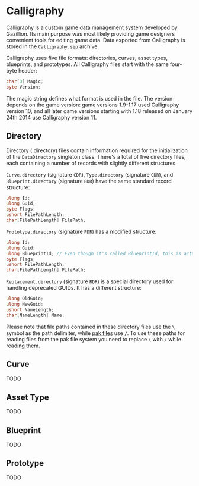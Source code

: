 # Calligraphy

Calligraphy is a custom game data management system developed by Gazillion. Its main purpose was most likely providing game designers convenient tools for editing game data. Data exported from Calligraphy is stored in the `Calligraphy.sip` archive.

Calligraphy uses five file formats: directories, curves, asset types, blueprints, and prototypes. All Calligraphy files start with the same four-byte header:

```csharp
char[3] Magic;
byte Version;
```

The magic string defines what format is used in the file. The version depends on the game version: game versions 1.9-1.17 used Calligraphy version 10, and all later game versions starting with 1.18 released on January 24th 2014 use Calligraphy version 11.

## Directory

Directory (.directory) files contain information required for the initialization of the `DataDirectory` singleton class. There's a total of five directory files, each containing a number of records with slightly different structures.

`Curve.directory` (signature `CDR`), `Type.directory` (signature `CDR`), and `Blueprint.directory` (signature `BDR`) have the same standard record structure:

```csharp
ulong Id;
ulong Guid;
byte Flags;
ushort FilePathLength;
char[FilePathLength] FilePath;
```

`Prototype.directory` (signature `PDR`) has a modified structure:

```csharp
ulong Id;
ulong Guid;
ulong BlueprintId; // Even though it's called BlueprintId, this is actually a parent default prototype id
byte Flags;
ushort FilePathLength;
char[FilePathLength] FilePath;
```

`Replacement.directory` (signature `RDR`) is a special directory used for handling deprecated GUIDs. It has a different structure:

```csharp
ulong OldGuid;
ulong NewGuid;
ushort NameLength;
char[NameLength] Name;
```

Please note that file paths contained in these directory files use the `\` symbol as the path delimiter, while [pak files](./PakFile.md) use `/`. To use these paths for reading files from the pak file system you need to replace `\` with `/` while reading them.

## Curve

TODO

## Asset Type

TODO

## Blueprint

TODO

## Prototype

TODO
